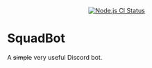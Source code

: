 <p align="center">
  <a href="https://github.com/davidyorr/SquadBot/actions?query=workflow%3A%22Node.js+CI%22"><img src="https://github.com/davidyorr/SquadBot/workflows/Node.js%20CI/badge.svg" alt="Node.js CI Status"></a>
</p>

# SquadBot

A ~~simple~~ very useful Discord bot.
